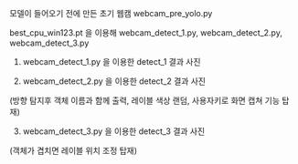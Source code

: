 모델이 들어오기 전에 만든 초기 웹캠 webcam_pre_yolo.py 

best_cpu_win123.pt 을 이용해 webcam_detect_1.py, webcam_detect_2.py,  webcam_detect_3.py 

1. webcam_detect_1.py 을 이용한 detect_1 결과 사진

2. webcam_detect_2.py 을 이용한 detect_2 결과 사진

(방향 탐지후 객체 이름과 함께 출력, 레이블 색상 랜덤, 사용자키로 화면 캡쳐 기능 탑재)

3. webcam_detect_3.py 을 이용한 detect_3 결과 사진

(객체가 겹치면 레이블 위치 조정 탑재)

